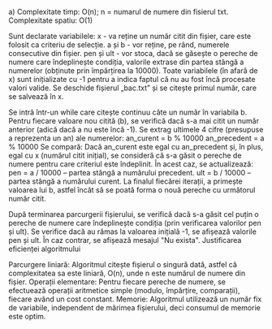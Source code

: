 a) Complexitate timp: O(n); n = numarul de numere din fisierul txt.
Complexitate spatiu: O(1)

Sunt declarate variabilele:
x - va reține un număr citit din fișier, care este folosit ca criteriu de selecție.
a și b - vor reține, pe rând, numerele consecutive din fișier.
pen și ult - vor stoca, dacă se găsește o pereche de numere care îndeplinește condiția, valorile extrase din partea stângă a numerelor (obținute prin împărțirea la 10000).
Toate variabilele (în afară de x) sunt inițializate cu -1 pentru a indica faptul că nu au fost încă procesate valori valide.
Se deschide fișierul „bac.txt” și se citește primul număr, care se salvează în x.

Se intră într-un while care citește continuu câte un număr în variabila b.
Pentru fiecare valoare nou citită (b), se verifică dacă s-a mai citit un număr anterior (adică dacă a nu este încă -1).
Se extrag ultimele 4 cifre (presupuse a reprezenta un an) ale numerelor:
an_curent = b % 10000
an_precedent = a % 10000
Se compară:
Dacă an_curent este egal cu an_precedent și, în plus, egal cu x (numărul citit inițial), se consideră că s-a găsit o pereche de numere pentru care criteriul este îndeplinit.
În acest caz, se actualizează:
pen = a / 10000 – partea stângă a numărului precedent.
ult = b / 10000 – partea stângă a numărului curent.
La finalul fiecărei iterații, a primește valoarea lui b, astfel încât să se poată forma o nouă pereche cu următorul număr citit.

După terminarea parcurgerii fișierului, se verifică dacă s-a găsit cel puțin o pereche de numere care îndeplinește condiția (prin verificarea valorilor pen și ult).
Se verifice dacă au rămas la valoarea inițială -1, se afișează valorile pen și ult.
În caz contrar, se afișează mesajul "Nu exista".
Justificarea eficienței algoritmului

Parcurgere liniară: Algoritmul citește fișierul o singură dată, astfel că complexitatea sa este liniară, O(n), unde n este numărul de numere din fișier.
Operații elementare: Pentru fiecare pereche de numere, se efectuează operații aritmetice simple (modulo, împărțire, comparații), fiecare având un cost constant.
Memorie: Algoritmul utilizează un număr fix de variabile, independent de mărimea fișierului, deci consumul de memorie este optim.
